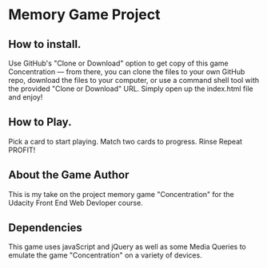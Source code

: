 # Memory Game Project

## How to install.

Use GitHub's "Clone or Download" option to get copy of this game Concentration — from there, you can clone the files to your own GitHub repo, download the files to your computer, or use a command shell tool with the provided "Clone or Download" URL. Simply open up the index.html file and enjoy!

## How to Play.

Pick a card to start playing.
Match two cards to progress.
Rinse Repeat
PROFIT!

## About the Game Author

This is my take on the project memory game "Concentration" for the Udacity Front End Web Devloper course.

## Dependencies

This game uses javaScript and jQuery as well as some Media Queries to emulate the game "Concentration" on a variety of devices.

